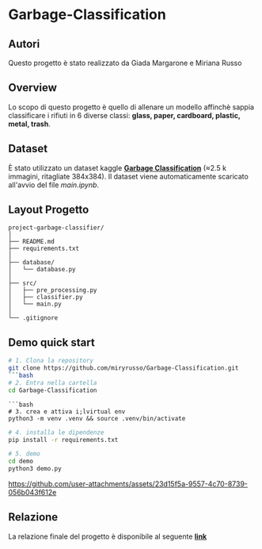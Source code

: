 # Garbage-Classification

## Autori
Questo progetto è stato realizzato da Giada Margarone e Miriana Russo

## Overview

Lo scopo di questo progetto è quello di allenare un modello affinchè sappia classificare i rifiuti in 6 diverse classi: **glass, paper, cardboard, plastic, metal, trash**. 

## Dataset

È stato utilizzato un dataset kaggle [**Garbage Classification**](https://www.kaggle.com/datasets/asdasdasasdas/garbage-classification/data) (≈2.5 k immagini, ritagliate 384x384). 
Il dataset viene automaticamente scaricato all'avvio del file *main.ipynb*.

## Layout Progetto

```
project-garbage-classifier/
│
├── README.md          
├── requirements.txt   
│
├── database/
│   └── database.py    
│
├── src/
│   ├── pre_processing.py 
│   ├── classifier.py      
│   └── main.py           
│
└── .gitignore
```

## Demo quick start

```bash
# 1. Clona la repository
git clone https://github.com/miryrusso/Garbage-Classification.git
```bash
# 2. Entra nella cartella
cd Garbage-Classification
```
```
```bash
# 3. crea e attiva i;lvirtual env
python3 -m venv .venv && source .venv/bin/activate
```
```bash
# 4. installa le dipendenze
pip install -r requirements.txt
```
```bash
# 5. demo
cd demo
python3 demo.py
```

https://github.com/user-attachments/assets/23d15f5a-9557-4c70-8739-056b043f612e





## Relazione

La relazione finale del progetto è disponibile al seguente [**link**](https://github.com/miryrusso/Garbage-Classification/tree/main/docs)
